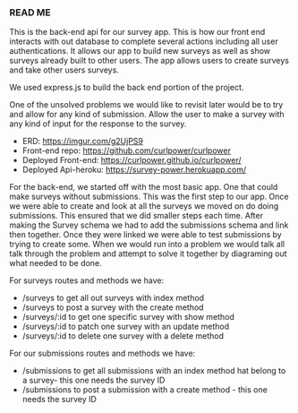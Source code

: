 ### READ ME

This is the back-end api for our survey app. This is how our front end interacts with out database to complete several actions including all user authentications. It allows our app to build new surveys as well as show surveys already built to other users. The app allows users to create surveys and take other users surveys.

We used express.js to build the back end portion of the project.

One of the unsolved problems we would like to revisit later would be to try and allow for any kind of submission. Allow the user to make a survey with any kind of input for the response to the survey.

- ERD: https://imgur.com/g2UjPS9
- Front-end repo: https://github.com/curlpower/curlpower
- Deployed Front-end: https://curlpower.github.io/curlpower/
- Deployed Api-heroku: https://survey-power.herokuapp.com/

For the back-end, we started off with the most basic app. One that could make surveys without submissions. This was the first step to our app. Once we were able to create and look at all the surveys we moved on do doing submissions. This ensured that we did smaller steps each time. After making the Survey schema we had to add the submissions schema and link then together. Once they were linked we were able to test submissions by trying to create some. When we would run into a problem we would talk all talk through the problem and attempt to solve it together by diagraming out what needed to be done.

For surveys routes and methods we have:

- /surveys to get all out surveys with index method
- /surveys to post a survey with the create method
- /surveys/:id to get one specific survey with show method
- /surveys/:id to patch one survey with an update method
- /surveys/:id to delete one survey with a delete method

For our submissions routes and methods we have:

- /submissions to get all submissions with an index method hat belong to a survey- this one needs the survey ID
- /submissions to post a submission with a create method - this one needs the survey ID
